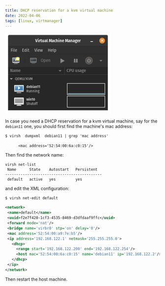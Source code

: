 ```yaml
---
title: DHCP reservation for a kvm virtual machine
date: 2022-04-06
tags: [linux, virtmanager]
---
```


![](img/virtm.png)

In case you need a DHCP reservation for a kvm virtual machine, say for the `debian11` one, you should first find the machine's mac address:

```
$ virsh  dumpxml  debian11 | grep 'mac address'

      <mac address='52:54:00:6a:c0:15'/>
```

Then find the network name:

```
virsh net-list
 Name      State    Autostart   Persistent
--------------------------------------------
 default   active   yes         yes
```

and edit the XML configuration:

```
$ virsh net-edit default
```

```xml
<network>
 <name>default</name>
 <uuid>f2e7f420-1cf3-4535-8469-d3dfdaaf9ffc</uuid>
 <forward mode='nat'/>
 <bridge name='virbr0' stp='on' delay='0'/>
 <mac address='52:54:00:a9:7e:b5'/>
 <ip address='192.168.122.1' netmask='255.255.255.0'>
   <dhcp>
     <range start='192.168.122.200' end='192.168.122.254'/>
     <host mac='52:54:00:6a:c0:15' name='debian11' ip='192.168.122.2'/>
   </dhcp>
 </ip>
</network>
```

Then restart the host machine.
